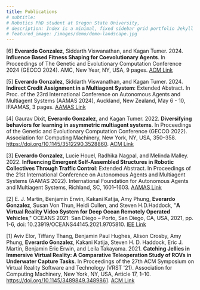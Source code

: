 ```yaml
---
title: Publications
# subtitle:
# Robotics PhD student at Oregon State University,
# description: Index is a minimal, fixed sidebar grid portfolio Jekyll theme.
# featured_image: /images/demo/demo-landscape.jpg
---
```


\[6\] **Everardo Gonzalez**, Siddarth Viswanathan, and Kagan Tumer. 2024. **Influence Based Fitness Shaping for Coevolutionary Agents**. In Proceedings of The Genetic and Evolutionary Computation Conference 2024 (GECCO 2024). AMC, New Year, NY, USA, 9 pages. [ACM Link](https://dl.acm.org/doi/pdf/10.1145/3638529.3654175)

\[5\] **Everardo Gonzalez**, Siddarth Viswanathan, and Kagan Tumer. 2024. **Indirect Credit Assignment in a Multiagent System**: Extended Abstract. In Proc. of the 23rd International Conference on Autonomous Agents and Multiagent Systems (AAMAS 2024), Auckland, New Zealand, May 6 - 10, IFAAMAS, 3 pages. [AAMAS Link](https://www.ifaamas.org/Proceedings/aamas2024/pdfs/p2288.pdf)

\[4\] Gaurav Dixit, **Everardo Gonzalez**, and Kagan Tumer. 2022. **Diversifying behaviors for learning in asymmetric multiagent systems**. In Proceedings of the Genetic and Evolutionary Computation Conference (GECCO 2022). Association for Computing Machinery, New York, NY, USA, 350–358. https://doi.org/10.1145/3512290.3528860. [ACM Link](https://dl.acm.org/doi/pdf/10.1145/3512290.3528860?casa_token=7xNVitEJ2_YAAAAA:Z8ljBik99rt302cw5qxarsV_aY7YagAYF8uZbftffIFgnmWjBVaEMCZM7-v0CJwKLBcSYp25Co8R)

\[3\] **Everardo Gonzalez**, Lucie Houel, Radhika Nagpal, and Melinda Malley. 2022. **Influencing Emergent Self-Assembled Structures in Robotic Collectives Through Traffic Control**: Extended Abstract. In Proceedings of the 21st International Conference on Autonomous Agents and Multiagent Systems (AAMAS 2022). International Foundation for Autonomous Agents and Multiagent Systems, Richland, SC, 1601–1603. [AAMAS Link](https://www.ifaamas.org/Proceedings/aamas2022/pdfs/p1601.pdf)

\[2\] E. J. Martin, Benjamin Erwin, Kakani Katija, Amy Phung, **Everardo Gonzalez**, Susan Von Thun, Heidi Cullen, and Steven H.D.Haddock, "**A Virtual Reality Video System for Deep Ocean Remotely Operated Vehicles**," OCEANS 2021: San Diego – Porto, San Diego, CA, USA, 2021, pp. 1-6, doi: 10.23919/OCEANS44145.2021.9705810. [IEE Link](https://ieeexplore.ieee.org/document/9705810)

\[1\] Aviv Elor, Tiffany Thang, Benjamin Paul Hughes, Alison Crosby, Amy Phung, **Everardo Gonzalez**, Kakani Katija, Steven H. D. Haddock, Eric J. Martin, Benjamin Eric Erwin, and Leila Takayama. 2021. **Catching Jellies in Immersive Virtual Reality: A Comparative Teleoperation Study of ROVs in Underwater Capture Tasks**. In Proceedings of the 27th ACM Symposium on Virtual Reality Software and Technology (VRST '21). Association for Computing Machinery, New York, NY, USA, Article 17, 1–10. https://doi.org/10.1145/3489849.3489861. [ACM Link](https://dl.acm.org/doi/pdf/10.1145/3489849.3489861?casa_token=Ezc_tlWORZIAAAAA:xs6K5VSjgASOTWNQo_sIuj3A8YnmHozHgRg_gRoKoLItcqmYLiOh41BYJ_mA3ODn5zV13H0KstEp)